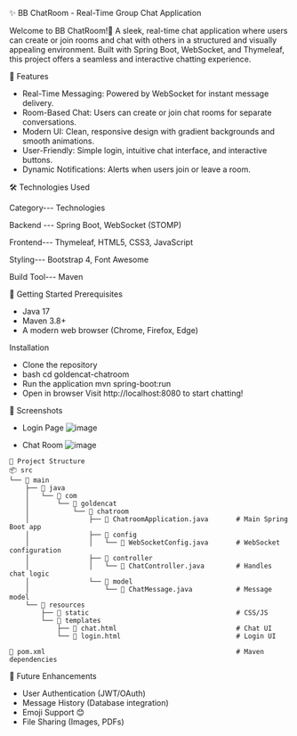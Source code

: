 ✨ BB ChatRoom - Real-Time Group Chat Application

Welcome to BB ChatRoom!🚀 A sleek, real-time chat application where users can create or join rooms and chat with others in a structured and visually appealing environment. Built with Spring Boot, WebSocket, and Thymeleaf, this project offers a seamless and interactive chatting experience.

🎨 Features
- Real-Time Messaging: Powered by WebSocket for instant message delivery.
- Room-Based Chat: Users can create or join chat rooms for separate conversations.
- Modern UI: Clean, responsive design with gradient backgrounds and smooth animations.
- User-Friendly: Simple login, intuitive chat interface, and interactive buttons.
- Dynamic Notifications: Alerts when users join or leave a room.

🛠 Technologies Used

Category---	         Technologies

Backend	---           Spring Boot, WebSocket (STOMP)

Frontend---       Thymeleaf, HTML5, CSS3, JavaScript

Styling---	           Bootstrap 4, Font Awesome

Build Tool---	       Maven
 
🚀 Getting Started
Prerequisites
- Java 17
- Maven 3.8+
- A modern web browser (Chrome, Firefox, Edge)

Installation
- Clone the repository
- bash
   cd goldencat-chatroom
- Run the application
   mvn spring-boot:run
- Open in browser
   Visit http://localhost:8080 to start chatting!

📸 Screenshots
- Login Page
![image](https://github.com/user-attachments/assets/597de2c2-3fd4-464d-b127-ab4fda84717b)


- Chat Room
![image](https://github.com/user-attachments/assets/c7006516-6d09-4df9-b98f-72bb306a6b6b)

```
🔧 Project Structure
📦 src
└── 📂 main
    ├── 📂 java
    │   └── 📂 com
    │       └── 📂 goldencat
    │           └── 📂 chatroom
    │               ├── 📄 ChatroomApplication.java       # Main Spring Boot app
    │               ├── 📂 config
    │               │   └── 📄 WebSocketConfig.java       # WebSocket configuration
    │               ├── 📂 controller
    │               │   └── 📄 ChatController.java        # Handles chat logic
    │               └── 📂 model
    │                   └── 📄 ChatMessage.java           # Message model
    └── 📂 resources
        ├── 📂 static                                     # CSS/JS
        └── 📂 templates
            ├── 📄 chat.html                              # Chat UI
            └── 📄 login.html                             # Login UI

📄 pom.xml                                                # Maven dependencies
```


🎯 Future Enhancements
- User Authentication (JWT/OAuth)
- Message History (Database integration)
- Emoji Support 😊
- File Sharing (Images, PDFs)
